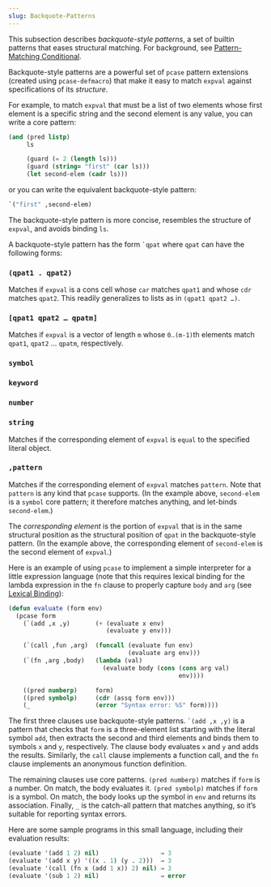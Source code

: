 ```yaml
---
slug: Backquote-Patterns
---
```


This subsection describes *backquote-style patterns*, a set of builtin patterns that eases structural matching. For background, see [Pattern-Matching Conditional](Pattern_002dMatching-Conditional).

Backquote-style patterns are a powerful set of `pcase` pattern extensions (created using `pcase-defmacro`) that make it easy to match `expval` against specifications of its *structure*.

For example, to match `expval` that must be a list of two elements whose first element is a specific string and the second element is any value, you can write a core pattern:

```lisp
(and (pred listp)
     ls
```

```lisp
     (guard (= 2 (length ls)))
     (guard (string= "first" (car ls)))
     (let second-elem (cadr ls)))
```

or you can write the equivalent backquote-style pattern:

```lisp
`("first" ,second-elem)
```

The backquote-style pattern is more concise, resembles the structure of `expval`, and avoids binding `ls`.

A backquote-style pattern has the form `` `qpat `` where `qpat` can have the following forms:

### `(qpat1 . qpat2)`

Matches if `expval` is a cons cell whose `car` matches `qpat1` and whose `cdr` matches `qpat2`. This readily generalizes to lists as in `(qpat1 qpat2 …)`<!-- /@w -->.

### `[qpat1 qpat2 … qpatm]`

Matches if `expval` is a vector of length `m` whose `0`..`(m-1)`th elements match `qpat1`, `qpat2` … `qpatm`, respectively.

### `symbol`

### `keyword`

### `number`

### `string`

Matches if the corresponding element of `expval` is `equal` to the specified literal object.

### `,pattern`

Matches if the corresponding element of `expval` matches `pattern`. Note that `pattern` is any kind that `pcase` supports. (In the example above, `second-elem` is a `symbol` core pattern; it therefore matches anything, and let-binds `second-elem`.)

The *corresponding element* is the portion of `expval` that is in the same structural position as the structural position of `qpat` in the backquote-style pattern. (In the example above, the corresponding element of `second-elem` is the second element of `expval`.)

Here is an example of using `pcase` to implement a simple interpreter for a little expression language (note that this requires lexical binding for the lambda expression in the `fn` clause to properly capture `body` and `arg` (see [Lexical Binding](Lexical-Binding)):

```lisp
(defun evaluate (form env)
  (pcase form
    (`(add ,x ,y)       (+ (evaluate x env)
                           (evaluate y env)))
```

```lisp
    (`(call ,fun ,arg)  (funcall (evaluate fun env)
                                 (evaluate arg env)))
    (`(fn ,arg ,body)   (lambda (val)
                          (evaluate body (cons (cons arg val)
                                               env))))
```

```lisp
    ((pred numberp)     form)
    ((pred symbolp)     (cdr (assq form env)))
    (_                  (error "Syntax error: %S" form))))
```

The first three clauses use backquote-style patterns. `` `(add ,x ,y) `` is a pattern that checks that `form` is a three-element list starting with the literal symbol `add`, then extracts the second and third elements and binds them to symbols `x` and `y`, respectively. The clause body evaluates `x` and `y` and adds the results. Similarly, the `call` clause implements a function call, and the `fn` clause implements an anonymous function definition.

The remaining clauses use core patterns. `(pred numberp)` matches if `form` is a number. On match, the body evaluates it. `(pred symbolp)` matches if `form` is a symbol. On match, the body looks up the symbol in `env` and returns its association. Finally, `_` is the catch-all pattern that matches anything, so it’s suitable for reporting syntax errors.

Here are some sample programs in this small language, including their evaluation results:

```lisp
(evaluate '(add 1 2) nil)                 ⇒ 3
(evaluate '(add x y) '((x . 1) (y . 2)))  ⇒ 3
(evaluate '(call (fn x (add 1 x)) 2) nil) ⇒ 3
(evaluate '(sub 1 2) nil)                 ⇒ error
```
